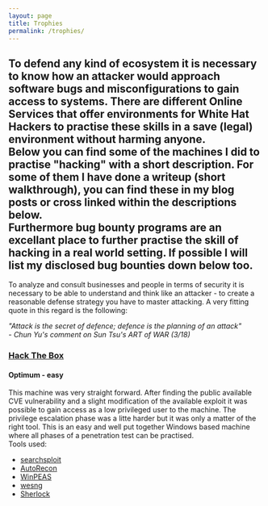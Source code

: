 ```yaml
---
layout: page
title: Trophies
permalink: /trophies/
---
```


To defend any kind of ecosystem it is necessary to know how an attacker would approach software bugs and misconfigurations to gain access to systems. There are different Online Services that offer environments for White Hat Hackers to practise these skills in a save (legal) environment without harming anyone.  
Below you can find some of the machines I did to practise "hacking" with a short description. For some of them I have done a writeup (short walkthrough), you can find these in my blog posts or cross linked within the descriptions below.  
Furthermore bug bounty programs are an excellant place to further practise the skill of hacking in a real world setting. If possible I will list my disclosed bug bounties down below too. 
------  
To analyze and consult businesses and people in terms of security it is necessary to be able to understand and think like an attacker - to create a reasonable defense strategy you have to master attacking. A very fitting quote in this regard is the following:  
  
*"Attack is the secret of defence; defence is the planning of an attack"*  
*- Chun Yu's comment on Sun Tsu's ART of WAR (3/18)*

### [Hack The Box](https://www.hackthebox.eu/)  
#### Optimum - easy
This machine was very straight forward. After finding the public available CVE vulnerability and a slight modification of the available exploit it was possible to gain access as a low privileged user to the machine. The privilege escalation phase was a litte harder but it was only a matter of the right tool. 
This is an easy and well put together Windows based machine where all phases of a penetration test can be practised.  
Tools used:  
- [searchsploit](https://www.exploit-db.com/searchsploit)
- [AutoRecon](https://github.com/Tib3rius/AutoRecon)
- [WinPEAS](https://github.com/carlospolop/privilege-escalation-awesome-scripts-suite/tree/master/winPEAS)
- [wesng](https://github.com/bitsadmin/wesng)
- [Sherlock](https://github.com/rasta-mouse/Sherlock)

<style>
.footer-heading {
  display: none;
}
</style>